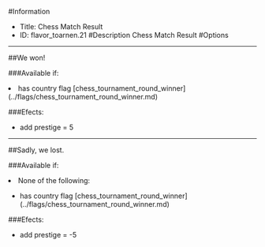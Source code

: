 #Information
 - Title: Chess Match Result
 - ID: flavor_toarnen.21
#Description
Chess Match Result
#Options

___
##We won!

###Available if:
<li>has country flag [chess_tournament_round_winner](../flags/chess_tournament_round_winner.md)</li>

###Efects:<ul><li>add prestige = 5</li></ul>

___
##Sadly, we lost.

###Available if:
<li>None of the following:</li><ul><li>has country flag [chess_tournament_round_winner](../flags/chess_tournament_round_winner.md)</li></ul>

###Efects:<ul><li>add prestige = -5</li></ul>
